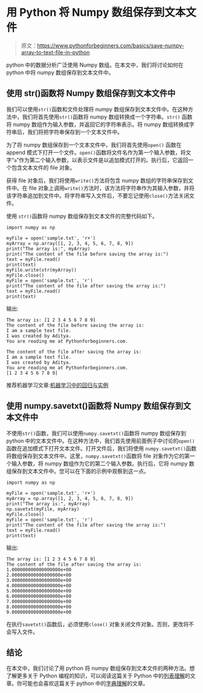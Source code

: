 # 用 Python 将 Numpy 数组保存到文本文件

> 原文：<https://www.pythonforbeginners.com/basics/save-numpy-array-to-text-file-in-python>

python 中的数据分析广泛使用 Numpy 数组。在本文中，我们将讨论如何在 python 中将 numpy 数组保存到文本文件中。

## 使用 str()函数将 Numpy 数组保存到文本文件中

我们可以使用`str()`函数和文件处理将 numpy 数组保存到文本文件中。在这种方法中，我们将首先使用`str()`函数将 numpy 数组转换成一个字符串。`str()` 函数将 numpy 数组作为输入参数，并返回它的字符串表示。将 numpy 数组转换成字符串后，我们将把字符串保存到一个文本文件中。

为了将 numpy 数组保存到一个文本文件中，我们将首先使用`open()` 函数在 append 模式下打开一个文件。`open()`函数将文件名作为第一个输入参数，将文字“`a`”作为第二个输入参数，以表示文件是以追加模式打开的。执行后，它返回一个包含文本文件的 file 对象。

获得 file 对象后，我们将使用`write()`方法将包含 numpy 数组的字符串保存到文件中。在 file 对象上调用`write()`方法时，该方法将字符串作为其输入参数，并将该字符串追加到文件中。将字符串写入文件后，不要忘记使用`close()`方法关闭文件。

使用 `str()`函数将 numpy 数组保存到文本文件的完整代码如下。

```
import numpy as np

myFile = open('sample.txt', 'r+')
myArray = np.array([1, 2, 3, 4, 5, 6, 7, 8, 9])
print("The array is:", myArray)
print("The content of the file before saving the array is:")
text = myFile.read()
print(text)
myFile.write(str(myArray))
myFile.close()
myFile = open('sample.txt', 'r')
print("The content of the file after saving the array is:")
text = myFile.read()
print(text)
```

输出:

```
The array is: [1 2 3 4 5 6 7 8 9]
The content of the file before saving the array is:
I am a sample text file.
I was created by Aditya.
You are reading me at Pythonforbeginners.com.

The content of the file after saving the array is:
I am a sample text file.
I was created by Aditya.
You are reading me at Pythonforbeginners.com.
[1 2 3 4 5 6 7 8 9]
```

推荐机器学习文章:[机器学习中的回归与实例](https://codinginfinite.com/regression-in-machine-learning-with-examples/)

## 使用 numpy.savetxt()函数将 Numpy 数组保存到文本文件中

不使用`str()`函数，我们可以使用`numpy.savetxt()`函数将 numpy 数组保存到 python 中的文本文件中。在这种方法中，我们首先使用前面例子中讨论的`open()`函数在追加模式下打开文本文件。打开文件后，我们将使用 `numpy.savetxt()`函数将数组保存到文本文件中。这里，`numpy.savetxt()`函数将 file 对象作为它的第一个输入参数，将 numpy 数组作为它的第二个输入参数。执行后，它将 numpy 数组保存到文本文件中。您可以在下面的示例中观察到这一点。

```
import numpy as np

myFile = open('sample.txt', 'r+')
myArray = np.array([1, 2, 3, 4, 5, 6, 7, 8, 9])
print("The array is:", myArray)
np.savetxt(myFile, myArray)
myFile.close()
myFile = open('sample.txt', 'r')
print("The content of the file after saving the array is:")
text = myFile.read()
print(text)
```

输出:

```
The array is: [1 2 3 4 5 6 7 8 9]
The content of the file after saving the array is:
1.000000000000000000e+00
2.000000000000000000e+00
3.000000000000000000e+00
4.000000000000000000e+00
5.000000000000000000e+00
6.000000000000000000e+00
7.000000000000000000e+00
8.000000000000000000e+00
9.000000000000000000e+00
```

在执行`savetxt()`函数后，必须使用`close()` 对象关闭文件对象。否则，更改将不会写入文件。

## 结论

在本文中，我们讨论了用 python 将 numpy 数组保存到文本文件的两种方法。想了解更多关于 Python 编程的知识，可以阅读这篇关于 Python 中的[列表理解](https://www.pythonforbeginners.com/basics/list-comprehensions-in-python)的文章。你可能也会喜欢这篇关于 python 中的[字典理解](https://www.pythonforbeginners.com/dictionary/dictionary-comprehension-in-python)的文章。